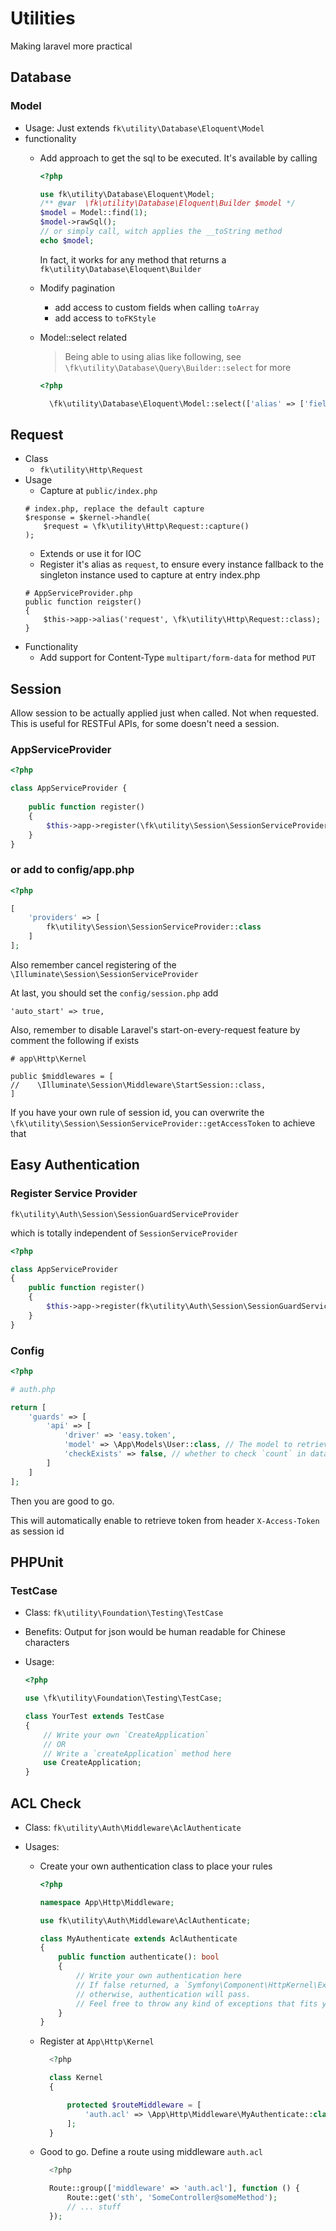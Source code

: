 # Utilities

Making laravel more practical

## Database

### Model

- Usage: Just extends `fk\utility\Database\Eloquent\Model`
- functionality
    - Add approach to get the sql to be executed.
        It's available by calling
        ```php
        <?php

        use fk\utility\Database\Eloquent\Model;
        /** @var  \fk\utility\Database\Eloquent\Builder $model */
        $model = Model::find(1);
        $model->rawSql();
        // or simply call, witch applies the __toString method
        echo $model;
        ```
        In fact, it works for any method that returns a `fk\utility\Database\Eloquent\Builder`

    - Modify pagination

        - add access to custom fields when calling `toArray`
        - add access to `toFKStyle`

    - Model::select related

        > Being able to using alias like following,
            see `\fk\utility\Database\Query\Builder::select` for more

        ```php
        <?php

          \fk\utility\Database\Eloquent\Model::select(['alias' => ['fields']]);
        ```

## Request

- Class
    - `fk\utility\Http\Request`
- Usage
    - Capture at `public/index.php`
    ```
    # index.php, replace the default capture
    $response = $kernel->handle(
        $request = \fk\utility\Http\Request::capture()
    );
    ```
    - Extends or use it for IOC
    - Register it's alias as `request`,
      to ensure every instance fallback to the singleton instance
      used to capture at entry index.php
    ```#
    # AppServiceProvider.php
    public function reigster()
    {
        $this->app->alias('request', \fk\utility\Http\Request::class);
    }
    ```
- Functionality
    - Add support for Content-Type `multipart/form-data` for method `PUT`

## Session

Allow session to be actually applied just when called. Not when requested.
This is useful for RESTFul APIs, for some doesn't need a session.

###  AppServiceProvider

```php
<?php

class AppServiceProvider {
    
    public function register()
    {
        $this->app->register(\fk\utility\Session\SessionServiceProvider::class);
    }
}
```

### or add to config/app.php

```php
<?php

[
    'providers' => [
        fk\utility\Session\SessionServiceProvider::class
    ]
];
```

Also remember cancel registering of the `\Illuminate\Session\SessionServiceProvider`

At last, you should set the `config/session.php` add

```
'auto_start' => true,
```

Also, remember to disable Laravel's start-on-every-request feature
by comment the following if exists

```
# app\Http\Kernel

public $middlewares = [
//    \Illuminate\Session\Middleware\StartSession::class,
]
```

If you have your own rule of session id,
you can overwrite the `\fk\utility\Session\SessionServiceProvider::getAccessToken`
to achieve that

## Easy Authentication

### Register Service Provider

`fk\utility\Auth\Session\SessionGuardServiceProvider`

which is totally independent of `SessionServiceProvider`


```php
<?php

class AppServiceProvider
{
    public function register()
    {
        $this->app->register(fk\utility\Auth\Session\SessionGuardServiceProvider::class);
    }
}

```


### Config

```php
<?php

# auth.php

return [
    'guards' => [
        'api' => [
            'driver' => 'easy.token',
            'model' => \App\Models\User::class, // The model to retrieve user from
            'checkExists' => false, // whether to check `count` in database on every request
        ]
    ]
];
```

Then you are good to go.

This will automatically enable to retrieve token from header `X-Access-Token` as session id

## PHPUnit

### TestCase

- Class: `fk\utility\Foundation\Testing\TestCase`
- Benefits: Output for json would be
            human readable for Chinese characters
- Usage:

    ```php
    <?php
    
    use \fk\utility\Foundation\Testing\TestCase;
    
    class YourTest extends TestCase
    {
        // Write your own `CreateApplication`
        // OR
        // Write a `createApplication` method here
        use CreateApplication;
    }
    ```
## ACL Check

- Class: `fk\utility\Auth\Middleware\AclAuthenticate`
- Usages:

    - Create your own authentication class to place your rules

        ```php
        <?php
        
        namespace App\Http\Middleware;
        
        use fk\utility\Auth\Middleware\AclAuthenticate;
        
        class MyAuthenticate extends AclAuthenticate
        {
            public function authenticate(): bool
            {
                // Write your own authentication here
                // If false returned, a `Symfony\Component\HttpKernel\Exception\AccessDeniedHttpException` exception will be thrown
                // otherwise, authentication will pass.
                // Feel free to throw any kind of exceptions that fits you
            }
        }
        ```

    - Register at `App\Http\Kernel`

        ```php
          <?php
        
          class Kernel
          {
        
              protected $routeMiddleware = [
                  'auth.acl' => \App\Http\Middleware\MyAuthenticate::class,
              ];
          }
        ```

    - Good to go. Define a route using middleware `auth.acl`

        ```php
          <?php
        
          Route::group(['middleware' => 'auth.acl'], function () {
              Route::get('sth', 'SomeController@someMethod');
              // ... stuff
          });
        
        ```
